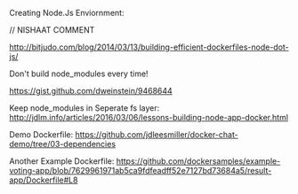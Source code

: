 Creating Node.Js Enviornment:

// NISHAAT COMMENT

http://bitjudo.com/blog/2014/03/13/building-efficient-dockerfiles-node-dot-js/

Don't build node_modules every time!

https://gist.github.com/dweinstein/9468644

Keep node_modules in Seperate fs layer:
http://jdlm.info/articles/2016/03/06/lessons-building-node-app-docker.html

Demo Dockerfile:
https://github.com/jdleesmiller/docker-chat-demo/tree/03-dependencies

Another Example Dockerfile:
https://github.com/dockersamples/example-voting-app/blob/7629961971ab5ca9fdfeadff52e7127bd73684a5/result-app/Dockerfile#L8
